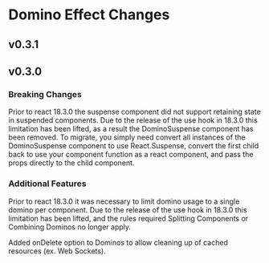 # Domino Effect Changes

## v0.3.1

## v0.3.0

### Breaking Changes
Prior to react 18.3.0 the suspense component did not support retaining state in suspended components.
Due to the release of the use hook in 18.3.0 this limitation has been lifted, as a result the DominoSuspense component has been removed.
To migrate, you simply need convert all instances of the DominoSuspense component to use React.Suspense, convert the first child back to use your component function as a react component, and pass the props directly to the child component.

### Additional Features
Prior to react 18.3.0 it was necessary to limit domino usage to a single domino per component.
Due to the release of the use hook in 18.3.0 this limitation has been lifted, and the rules required Splitting Components or Combining Dominos no longer apply.

Added onDelete option to Dominos to allow cleaning up of cached resources (ex. Web Sockets).